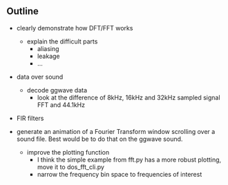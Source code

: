 ## Outline

- clearly demonstrate how DFT/FFT works
  - explain the difficult parts
    - aliasing
    - leakage
    - ...

- data over sound
  - decode ggwave data
    - look at the difference of 8kHz, 16kHz and 32kHz sampled signal FFT and 44.1kHz

- FIR filters

- generate an animation of a Fourier Transform window scrolling over a sound file. Best would be to do that on the ggwave sound.
  - improve the plotting function
    - I think the simple example from fft.py has a more robust plotting, move it to dos_fft_cli.py
    - narrow the frequency bin space to frequencies of interest
